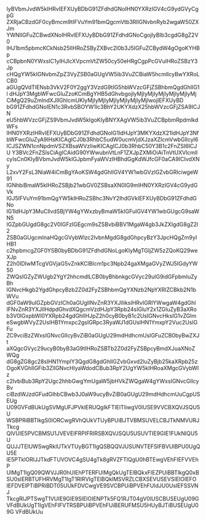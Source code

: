 IyBVbmJvdW5kIHRvIEFXUyBDbG91ZFdhdGNoIHN0YXRzIGV4cG9ydGVyCgpG
ZXRjaCBzdGF0cyBmcm9tIFVuYm91bmQgcmVtb3RlIGNvbnRyb2wgaW50ZXJm
YWNlIGFuZCBwdXNoIHRvIEFXUyBDbG91ZFdhdGNoCgojIyBIb3cgdG8gZ2V0
IHJ1bm5pbmcKCkNsb25lIHRoZSByZXBvc2l0b3J5IGFuZCBydW4gOgoKYHBp
cCBpbnN0YWxsIC1yIHJlcXVpcmVtZW50cy50eHRgCgpPcGVuIHRoZSBzY3Jp
cHQgYW5kIGNvbmZpZ3VyZSB0aGUgVW5ib3VuZCBiaW5hcmllcyBwYXRoLCB0
aGUgQVdTIENsb3VkV2F0Y2ggY3VzdG9tIG5hbWVzcGFjZSBhbmQgdGhlIG1l
dHJpY3MgbWFwcGluZzoKCmBgYHB5dGhvbgojIyMjIyMjIyMjIyMjIyMjIyMj
CiMgQ29uZmlndXJlIGhlcmUKIyMjIyMjIyMjIyMjIyMjIyMjIwojIEFXUyBD
bG91ZFdhdGNoIEN1c3RvbSBOYW1lc3BhY2UKYXdzX25hbWVzcGFjZSA9ICJN
eU5hbWVzcGFjZS9VbmJvdW5kIgoKIyBNYXAgVW5ib3VuZCBpbmRpdmlkdWFs
IHN0YXRzIHRvIEFXUyBDbG91ZFdhdGNoIG1ldHJpY3MKYXdzX21ldHJpY3Nf
bWFwcGluZyA9IHsKICAgICJ0b3RhbC5udW0ucmVjdXJzaXZlcmVwbGllcyI6
ICJSZWN1cnNpdmVSZXBsaWVzIiwKICAgICJ0b3RhbC50Y3B1c2FnZSI6ICJU
Y3BVc2FnZSIsCiAgICAidG90YWwubnVtLnF1ZXJpZXMiOiAiTnVtUXVlcmll
cyIsCn0KIyBVbmJvdW5kIGJpbmFyaWVzIHBhdGgKdWJfcGF0aCA9ICIvdXNy
L2xvY2FsL3NiaW4iCmBgYAoKSW4gdGhlIGV4YW1wbGVzIGZvbGRlciwgeW91
IGNhbiBmaW5kIHRoZSBjb21wbGV0ZSBsaXN0IG9mIHN0YXRzIGV4cG9ydGVk
IGJ5IFVuYm91bmQgYW5kIHRoZSBhc3NvY2lhdGVkIEFXUyBDbG91ZFdhdGNo
IG1ldHJpY3MuCllvdSBjYW4gYWxzbyBmaW5kIGFuIGV4YW1wbGUgcG9saWN5
IGZpbGUgdG8gc2V0IGFzIGEgcm9sZSBvbiBBV1MgaW4gb3JkZXIgdG8gZ2l2
ZSB0aGUgcmlnaHQgcGVybWlzc2lvbnMgdG8gdGhpcyBzY3JpcHQgZm9yIHB1
c2hpbmcgZGF0YSB0byBDbG91ZFdhdGNoLgoKIyMgTGljZW5zZQoKQ29weXJp
Z2h0IDIwMTcgVGVjaG5vZnkKClBlcm1pc3Npb24gaXMgaGVyZWJ5IGdyYW50
ZWQsIGZyZWUgb2YgY2hhcmdlLCB0byBhbnkgcGVyc29uIG9idGFpbmluZyBh
IGNvcHkgb2YgdGhpcyBzb2Z0d2FyZSBhbmQgYXNzb2NpYXRlZCBkb2N1bWVu
dGF0aW9uIGZpbGVzICh0aGUgIlNvZnR3YXJlIiksIHRvIGRlYWwgaW4gdGhl
IFNvZnR3YXJlIHdpdGhvdXQgcmVzdHJpY3Rpb24sIGluY2x1ZGluZyB3aXRo
b3V0IGxpbWl0YXRpb24gdGhlIHJpZ2h0cyB0byB1c2UsIGNvcHksIG1vZGlm
eSwgbWVyZ2UsIHB1Ymxpc2gsIGRpc3RyaWJ1dGUsIHN1YmxpY2Vuc2UsIGFu
ZC9vciBzZWxsIGNvcGllcyBvZiB0aGUgU29mdHdhcmUsIGFuZCB0byBwZXJt
aXQgcGVyc29ucyB0byB3aG9tIHRoZSBTb2Z0d2FyZSBpcyBmdXJuaXNoZWQg
dG8gZG8gc28sIHN1YmplY3QgdG8gdGhlIGZvbGxvd2luZyBjb25kaXRpb25z
OgoKVGhlIGFib3ZlIGNvcHlyaWdodCBub3RpY2UgYW5kIHRoaXMgcGVybWlz
c2lvbiBub3RpY2Ugc2hhbGwgYmUgaW5jbHVkZWQgaW4gYWxsIGNvcGllcyBv
ciBzdWJzdGFudGlhbCBwb3J0aW9ucyBvZiB0aGUgU29mdHdhcmUuCgpUSEUg
U09GVFdBUkUgSVMgUFJPVklERUQgIkFTIElTIiwgV0lUSE9VVCBXQVJSQU5U
WSBPRiBBTlkgS0lORCwgRVhQUkVTUyBPUiBJTVBMSUVELCBJTkNMVURJTkcg
QlVUIE5PVCBMSU1JVEVEIFRPIFRIRSBXQVJSQU5USUVTIE9GIE1FUkNIQU5U
QUJJTElUWSwgRklUTkVTUyBGT1IgQSBQQVJUSUNVTEFSIFBVUlBPU0UgQU5E
IE5PTklORlJJTkdFTUVOVC4gSU4gTk8gRVZFTlQgU0hBTEwgVEhFIEFVVEhP
UlMgT1IgQ09QWVJJR0hUIEhPTERFUlMgQkUgTElBQkxFIEZPUiBBTlkgQ0xB
SU0sIERBTUFHRVMgT1IgT1RIRVIgTElBQklMSVRZLCBXSEVUSEVSIElOIEFO
IEFDVElPTiBPRiBDT05UUkFDVCwgVE9SVCBPUiBPVEhFUldJU0UsIEFSSVNJ
TkcgRlJPTSwgT1VUIE9GIE9SIElOIENPTk5FQ1RJT04gV0lUSCBUSEUgU09G
VFdBUkUgT1IgVEhFIFVTRSBPUiBPVEhFUiBERUFMSU5HUyBJTiBUSEUgU09G
VFdBUkUu
